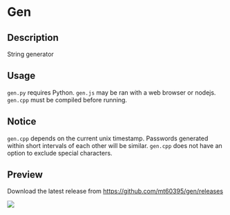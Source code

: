 # Gen
## Description
String generator
## Usage
```gen.py``` requires Python. ```gen.js``` may be ran with a web browser or nodejs. ```gen.cpp``` must be compiled before running.
## Notice
```gen.cpp``` depends on the current unix timestamp. Passwords generated within short intervals of each other will be similar. ```gen.cpp``` does not have an option to exclude special characters.
## Preview
Download the latest release from https://github.com/mt60395/gen/releases

![](gen.png)